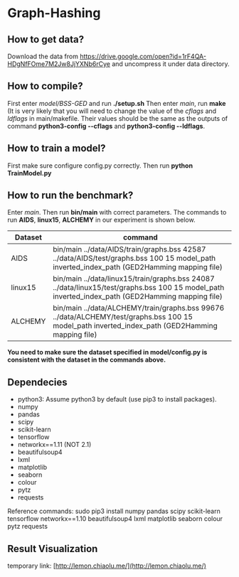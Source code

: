 # Graph-Hashing

## How to get data?

Download the data from https://drive.google.com/open?id=1rF4QA-HDgNfFOme7M2Jw8JjYXNb6rCye and uncompress it under data directory.

## How to compile?

First enter *model/BSS-GED* and run **./setup.sh** 
Then enter *main*, run **make**
(It is very likely that you will need to change the value of the *cflags* and *ldflags* in main/makefile. Their values should be the same as the outputs of command **python3-config --cflags** and **python3-config --ldflags**.

## How to train a model?

First make sure configure config.py correctly. Then run **python TrainModel.py**

## How to run the benchmark?

Enter *main*.
Then run **bin/main** with correct parameters. The commands to run **AIDS**, **linux15**, **ALCHEMY** in our experiment is shown below.

Dataset | command
--------|---------
AIDS | bin/main ../data/AIDS/train/graphs.bss 42587 ../data/AIDS/test/graphs.bss 100 15 model_path inverted_index_path (GED2Hamming mapping file)
linux15 | bin/main ../data/linux15/train/graphs.bss 24087 ../data/linux15/test/graphs.bss 100 15 model_path inverted_index_path (GED2Hamming mapping file)
ALCHEMY | bin/main ../data/ALCHEMY/train/graphs.bss 99676 ../data/ALCHEMY/test/graphs.bss 100 15 model_path inverted_index_path (GED2Hamming mapping file)

**You need to make sure the dataset specified in model/config.py is consistent with the dataset in the commands above.**

## Dependecies
* python3: Assume python3 by default (use pip3 to install packages).
* numpy
* pandas
* scipy
* scikit-learn
* tensorflow
* networkx==1.11 (NOT 2.1)
* beautifulsoup4
* lxml
* matplotlib
* seaborn
* colour
* pytz
* requests

Reference commands: sudo pip3 install numpy pandas scipy scikit-learn tensorflow networkx==1.10 beautifulsoup4 lxml matplotlib seaborn colour pytz requests

## Result Visualization
temporary link: [http://lemon.chiaolu.me/](http://lemon.chiaolu.me/)
